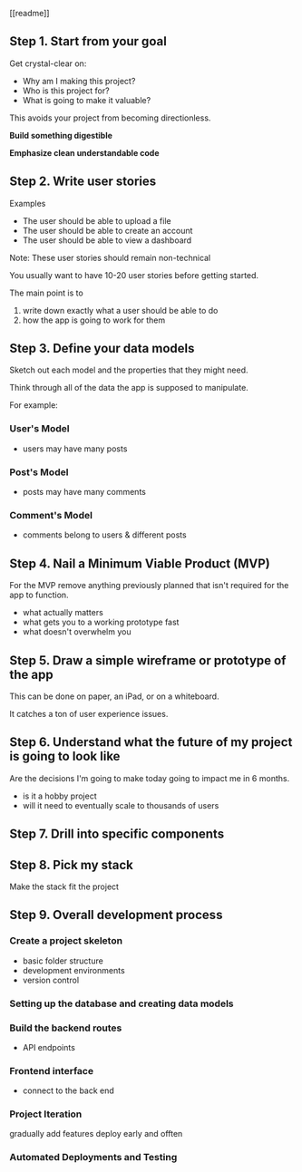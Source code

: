 [[readme]]

## Step 1. Start from your goal

Get crystal-clear on:

- Why am I making this project?
- Who is this project for?
- What is going to make it valuable?

This avoids your project from becoming directionless.

**Build something digestible**

**Emphasize clean understandable code**

## Step 2. Write user stories

Examples

- The user should be able to upload a file
- The user should be able to create an account
- The user should be able to view a dashboard

Note: These user stories should remain non-technical

You usually want to have 10-20 user stories before getting started.

The main point is to 

1. write down exactly what a user should be able to do
2. how the app is going to work for them

## Step 3. Define your data models

Sketch out each model and the properties that they might need.

Think through all of the data the app is supposed to manipulate.

For example:

### User's Model

- users may have many posts

### Post's Model

- posts may have many comments

### Comment's Model

- comments belong to users & different posts

## Step 4. Nail a Minimum Viable Product (MVP)

For the MVP remove anything previously planned that isn't required for the app to function.

- what actually matters
- what gets you to a working prototype fast
- what doesn't overwhelm you

## Step 5. Draw a simple wireframe or prototype of the app

This can be done on paper, an iPad, or on a whiteboard.

It catches a ton of user experience issues.

## Step 6. Understand what the future of my project is going to look like

Are the decisions I'm going to make today going to impact me in 6 months.

- is it a hobby project
- will it need to eventually scale to thousands of users


## Step 7. Drill into specific components

## Step 8. Pick my stack

Make the stack fit the project

## Step 9. Overall development process

### Create a project skeleton

- basic folder structure
- development environments
- version control

### Setting up the database and creating data models

### Build the backend routes

- API endpoints

### Frontend interface

- connect to the back end

### Project Iteration

gradually add features
deploy early and offten

### Automated Deployments and Testing








